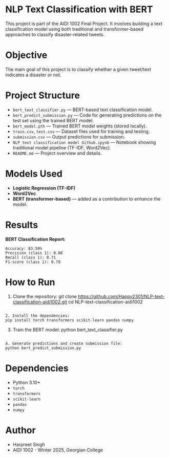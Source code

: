 # NLP Text Classification with BERT

This project is part of the AIDI 1002 Final Project. It involves building a text classification model using both traditional and transformer-based approaches to classify disaster-related tweets.

# Objective
The main goal of this project is to classify whether a given tweet/text indicates a disaster or not.

# Project Structure
- `bert_text_classifier.py` — BERT-based text classification model.
- `bert_predict_submission.py` — Code for generating predictions on the test set using the trained BERT model.
- `bert_model.pth` — Trained BERT model weights (stored locally).
- `train.csv`, `test.csv` — Dataset files used for training and testing.
- `submission.csv` — Output predictions for submission.
- `NLP text classification model Github.ipynb` — Notebook showing traditional model pipeline (TF-IDF, Word2Vec).
- `README.md` — Project overview and details.

# Models Used
- **Logistic Regression (TF-IDF)**
- **Word2Vec**
- **BERT (transformer-based)** — added as a contribution to enhance the model.

# Results
**BERT Classification Report:**
```
Accuracy: 83.59%
Precision (class 1): 0.88
Recall (class 1): 0.71
F1-score (class 1): 0.79
```

# How to Run

1. Clone the repository:
git clone https://github.com/Happy2301/NLP-text-classification-aidi1002.git
cd NLP-text-classification-aidi1002
```

2. Install the dependencies:
pip install torch transformers scikit-learn pandas numpy
```

3. Train the BERT model:
python bert_text_classifier.py
```

4. Generate predictions and create submission file:
python bert_predict_submission.py
```

# Dependencies
- Python 3.10+
- `torch`
- `transformers`
- `scikit-learn`
- `pandas`
- `numpy`

# Author
- Harpreet Singh 
- AIDI 1002 - Winter 2025, Georgian College
